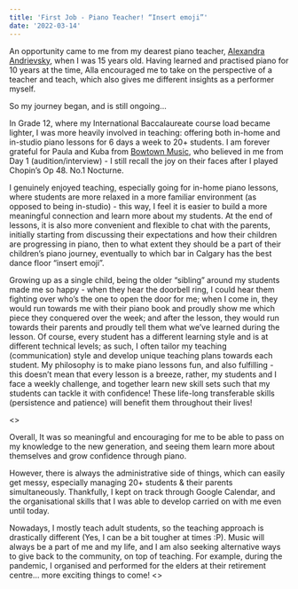 ```yaml
---
title: 'First Job - Piano Teacher! “Insert emoji”'
date: '2022-03-14'
---
```


An opportunity came to me from my dearest piano teacher, [Alexandra Andrievsky](https://alexandraandrievsky.ca/), when I was 15 years old. Having learned and practised piano for 10 years at the time, Alla encouraged me to take on the perspective of a teacher and teach, which also gives me different insights as a performer myself. 

So my journey began, and is still ongoing... 

In Grade 12, where my International Baccalaureate course load became lighter, I was more heavily involved in teaching: offering both in-home and in-studio piano lessons for 6 days a week to 20+ students. I am forever grateful for Paula and Kuba from [Bowtown Music](https://www.bowtownmusic.com/), who believed in me from Day 1 (audition/interview) - I still recall the joy on their faces after I played Chopin’s Op 48. No.1 Nocturne.

I genuinely enjoyed teaching, especially going for in-home piano lessons, where students are more relaxed in a more familiar environment (as opposed to being in-studio) - this way, I feel it is easier to build a more meaningful connection and learn more about my students. At the end of lessons, it is also more convenient and flexible to chat with the parents, initially starting from discussing their expectations and how their children are progressing in piano, then to what extent they should be a part of their children’s piano journey, eventually to which bar in Calgary has the best dance floor “insert emoji”.

Growing up as a single child, being the older “sibling” around my students made me so happy - when they hear the doorbell ring, I could hear them fighting over who’s the one to open the door for me; when I come in, they would run towards me with their piano book and proudly show me which piece they conquered over the week; and after the lesson, they would run towards their parents and proudly tell them what we’ve learned during the lesson. Of course, every student has a different learning style and is at different technical levels; as such, I often tailor my teaching (communication) style and develop unique teaching plans towards each student. My philosophy is to make piano lessons fun, and also fulfilling - this doesn’t mean that every lesson is a breeze, rather, my students and I face a weekly challenge, and together learn new skill sets such that my students can tackle it with confidence! These life-long transferable skills (persistence and patience) will benefit them throughout their lives! 

<<insert pic>>

Overall, It was so meaningful and encouraging for me to be able to pass on my knowledge to the new generation, and seeing them learn more about themselves and grow confidence through piano. 

However, there is always the administrative side of things, which can easily get messy, especially managing 20+ students & their parents simultaneously. Thankfully, I kept on track through Google Calendar, and the organisational skills that I was able to develop carried on with me even until today. 

Nowadays, I mostly teach adult students, so the teaching approach is drastically different (Yes, I can be a bit tougher at times :P). Music will always be a part of me and my life, and I am also seeking alternative ways to give back to the community, on top of teaching. For example, during the pandemic, I organised and performed for the elders at their retirement centre… more exciting things to come!
<<insert youtube link>>
